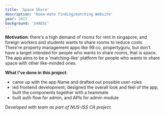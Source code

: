```yaml
---
title: 'Space Share'
description: 'Room-mate finding/matching Website'
year: 2023
background: '14AE5C'
---
```


**Motivation**: there's a high demand of rooms for rent in singapore, and foreign workers and students wants to share rooms to reduce costs. There're property management apps like 99.co, propertyguru, but don't have a target intended for people who wants to share rooms, that is space. The app aims to be a 'matching-like' platform for people who wants to share space with other like-minded ones.

**What I've done in this project**: 
- came up with the app Name and drafted out possible user-roles
- led frontend development, designed the overall look and feel of the app, built the components together with a teammate
- built auth flow for admin, and APIs for admin module


*Developed with team as part of NUS-ISS CA project.*